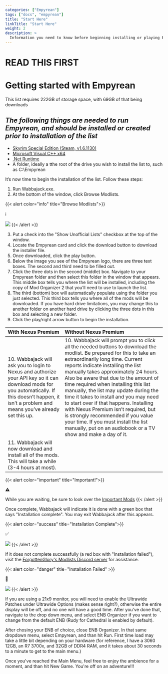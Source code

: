 ```yaml
---
categories: ["Empyrean"]
tags: ["docs", "empyrean"] 
title: "Start Here"
linkTitle: "Start Here"
weight: 2
description: >
  Information you need to know before beginning installing or playing Empyrean.
---
```


# **READ THIS FIRST**


# Getting started with Empyrean

This list requires 222GB of storage space, with 69GB of that being downloads

## _The following things are needed to run Empyrean, and should be installed or created prior to installation of the list_
- [Skyrim Special Edition (Steam, v1.6.1130)](https://store.steampowered.com/app/489830/The_Elder_Scrolls_V_Skyrim_Special_Edition/)
- [Microsoft Visual C++ x64](https://aka.ms/vs/16/release/vc_redist.x64.exe)
- [.Net Runtime](https://dotnet.microsoft.com/en-us/download/dotnet/5.0/runtime)
- A folder, ideally a tthe root of the drive you wish to install the list to, such as C:\Empyrean

It’s now time to begin the installation of the list. Follow these steps:

1. Run Wabbajack.exe.
2. At the bottom of the window, click Browse Modlists.

{{< alert color="info" title="Browse Modlists">}}
<div class="alert-icon">ℹ️</div>

![](https://i.imgur.com/lY0vh3P.png)
{{< /alert >}}

3. Put a check into the "Show Unofficial Lists" checkbox at the top of the window.
4. Locate the Empyrean card and click the download button to download the installer file.
5. Once downloaded, click the play button.
6. Below the image you see of the Empyrean logo, there are three text boxes. The second and third need to be filled out.
7. Click the three dots in the second (middle) box. Navigate to your Empyrean folder and then select this folder in the window that appears. This middle box tells you where the list will be installed, including the copy of Mod Organizer 2 that you’ll need to use to launch the list.
8. The third (bottom) box will automatically populate using the folder you just selected. This third box tells you where all of the mods will be downloaded. If you have hard drive limitations, you may change this to another folder on another hard drive by clicking the three dots in this box and selecting a new folder.
9. Click the play/right arrow button to begin the installation.

| With Nexus Premium | Without Nexus Premium |
| :--- | :--- |
| 10. Wabbajack will ask you to login to Nexus and authorize your API key so it can download mods for you automatically. If this doesn’t happen, it isn’t a problem and means you’ve already set this up. | 10. Wabbajack will prompt you to click all the needed buttons to download the modlist. Be prepared for this to take an extraordinarily long time. Current reports indicate installing the list manually takes approximately 24 hours. Also be aware that due to the amount of time required when installing this list manually, the list may update during the time it takes to install and you may need to start over if that happens. Installing with Nexus Premium isn’t required, but is strongly recommended if you value your time. If you must install the list manually, put on an audiobook or a TV show and make a day of it. |
| 11. Wabbajack will now download and install all of the mods. This will take a while (3-4 hours at most). | |

{{< alert color="important" title="Important!">}}
<div class="alert-icon">⚠️</div>

While you are waiting, be sure to look over the [Important Mods](https://www.fgsmodlists.com/docs/empyrean/importantmods/)
{{< /alert >}}

Once complete, Wabbajack will indicate it is done with a green box that says "Installation complete". You may exit Wabbajack after this appears.

{{< alert color="success" title="Installation Complete">}}
<div class="alert-icon">✅</div>

![](https://i.imgur.com/s3ELgZB.png)
{{< /alert >}}

If it does not complete successfully (a red box with "Installation failed"), visit the [ForgottenGlory's Modlists Discord server](https://discord.gg/thg2eRxf7z) for assistance.

{{< alert color="danger" title="Installation Failed" >}}
<div class="alert-icon">🛑</div>

![](https://i.imgur.com/nIUXD8h.png)
{{< /alert >}}

If you are using a 21x9 monitor, you will need to enable the Ultrawide Patches under Ultrawide Options (makes sense right?), otherwise the entire display will be off, and no one will have a good time. After you've done that, navigate to the drop down menu, and select ENB Organizer
if you want to change from the default ENB (Rudy for Cathedral is enabled by default).

After chosing your ENB of choice, close ENB Organizer. In that same dropdown menu, select Empyrean, and than hit Run. First time load may take a little bit depending on your hardware (for reference, I have a 3060 12GB, an R7 3700x, and 32GB of DDR4 RAM, 
and it takes about 30 seconds to a minute to get to the main menu.)

Once you've reached the Main Menu, feel free to enjoy the ambience for a moment, and than hit New Game. You're off on an adventure!!!
